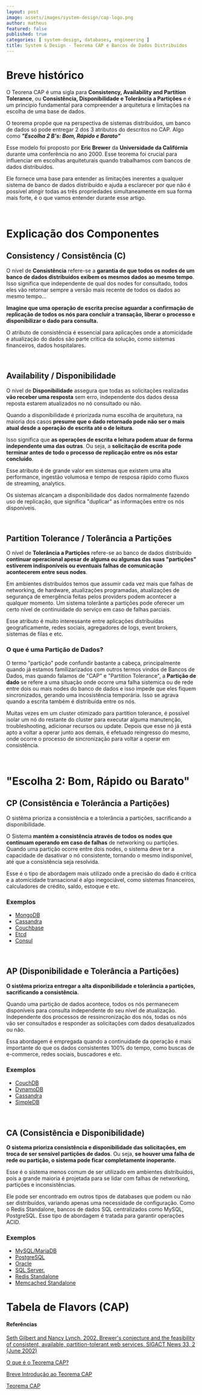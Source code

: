 ```yaml
---
layout: post
image: assets/images/system-design/cap-logo.png
author: matheus
featured: false
published: true
categories: [ system-design, databases, engineering ]
title: System & Design - Teorema CAP e Bancos de Dados Distribuídos
---
```



# Breve histórico

O Teorena CAP é uma sigla para **Consistency, Availability and Partition Tolerance**, ou **Consistência, Disponibilidade e Tolerância a Partições** e é um principio fundamental para compreender a arquitetura e limitações na escolha de uma base de dados. 

O teorema propõe que na perspectiva de sistemas distribuídos, um banco de dados só pode entregar 2 dos 3 atributos do descritos no CAP. Algo como ***"Escolha 2 B's: Bom, Rápido e Barato"***

Esse modelo foi proposto por **Eric Brewer** da **Universidade da Califórnia** durante uma conferência no ano 2000. Esse teorema foi crucial para influenciar em escolhas arquiteturais quando trabalhamos com bancos de dados distribuídos. 

Ele fornece uma base para entender as limitações inerentes a qualquer sistema de banco de dados distribuído e ajuda a esclarecer por que não é possível atingir todas as três propriedades simultaneamente em sua forma mais forte, é o que vamos entender durante esse artigo. 


<br>

# Explicação dos Componentes

## Consistency / Consistência (C)

O nível de **Consistência** refere-se a **garantia de que todos os nodes de um banco de dados distribuídos exibem os mesmos dados ao mesmo tempo**. Isso significa que independente de qual dos nodes for consultado, todos eles vão retornar sempre a versão mais recente de todos os dados ao mesmo tempo... 

**Imagine que uma operação de escrita precise aguardar a confirmação de replicação de todos os nós para concluir a transação, liberar o processo e disponibilizar o dado para consulta.**

O atributo de consistência é essencial para aplicações onde a atomicidade e atualização do dados são parte crítica da solução, como sistemas financeiros, dados hospitalares. 

<br>

## Availability / Disponibilidade 

O nível de **Disponibilidade** assegura que todas as solicitações realizadas **vão receber uma resposta** sem erro, independente dos dados dessa reposta estarem atualizados no nó consultado ou não.

Quando a disponibilidade é priorizada numa escolha de arquitetura, na maioria dos casos **presume que o dado retornado pode não ser o mais atual desde a operação de escrita até o de leitura**. 

Isso significa que **as operações de escrita e leitura podem atuar de forma independente uma das outras**. Ou seja, a **solicitação de escrita pode terminar antes de todo o processo de replicação entre os nós estar concluído**. 

Esse atributo é de grande valor em sistemas que existem uma alta performance, ingestão volumosa e tempo de resposa rápido como fluxos de streaming, analytics. 

Os sistemas alcançam a disponibilidade dos dados normalmente fazendo uso de replicação, que significa "duplicar" as informações entre os nós disponíveis. 

<br>

## Partition Tolerance / Tolerância a Partições

O nível de **Tolerância a Partições** refere-se ao banco de dados distribuído **continuar operacional apesar de alguma ou algumas das suas "partições" estiverem indisponíveis ou eventuais falhas de comunicação acontecerem entre seus nodes**. 

Em ambientes distribuídos temos que assumir cada vez mais que falhas de networking, de hardware, atualizações programadas, atualizações de segurança de emergência feitas pelos providers podem acontecer a qualquer momento. Um sistema tolerânte a partições pode oferecer um certo nível de continuidade do serviço em caso de falhas parciais. 

Esse atributo é muito interessante entre aplicações distribuídas geograficamente, redes sociais, agregadores de logs, event brokers, sistemas de filas e etc.

### O que é uma Partição de Dados?

O termo "partição" pode confundir bastante a cabeça, principalmente quando já estamos familizarizados com outros termos vindos de Bancos de Dados, mas quando falamos de "CAP" e "Partition Tolerance", a **Partição de dado** se refere a uma situação onde ocorre uma falha sistemica ou de rede entre dois ou mais nodes do banco de dados e isso impede que eles fiquem sincronizados, gerando uma incosistência temporária. Isso se agrava quando a escrita também é distribuída entre os nós. 

Muitas vezes em um cluster otimizado para partition tolerance, é possível isolar um nó do restante do cluster para executar alguma manutenção, troubleshooting, adicionar recursos ou update. Depois que esse nó já está apto a voltar a operar junto aos demais, é efetuado reingresso do mesmo, onde ocorre o processo de sincronização para voltar a operar em consistência. 

<br>

# "Escolha 2: Bom, Rápido ou Barato"

## CP (Consistência e Tolerância a Partições)

O sistêma prioriza a consistência e a tolerância a partições, sacrificando a disponibilidade. 

O Sistema **mantém a consistência através de todos os nodes que continuam operando em caso de falhas** de networking ou partições. Quando uma partição ocorre entre dois nodes, o sistema deve ter a capacidade de dasativar o nó consistente, tornando o mesmo indisponível, até que a consistência seja resolvida. 

Esse é o tipo de abordagem mais utilizado onde a precisão do dado é crítica e a atomicidade transacional é algo inegociável, como sistemas financeiros, calculadores de crédito, saldo, estoque e etc. 

### Exemplos

* [MongoDB]()
* [Cassandra]()
* [Couchbase]()
* [Etcd]()
* [Consul]()

<br>

## AP (Disponibilidade e Tolerância a Partições)

**O sistêma prioriza entregar a alta disponibilidade e tolerância a partições, sacrificando a consistência.**

Quando uma partição de dados acontece, todos os nós permanecem disponíveis para consulta independente do seu nível de atualização. Independente dos processos de ressincronização dos nós, todas os nós vão ser consultados e responder as solicitações com dados desatualizados ou não. 

Essa abordagem é empregada quando a continuidade da operação é mais importante do que os dados consistentes 100% do tempo, como buscas de e-commerce, redes sociais, buscadores e etc. 

### Exemplos

* [CouchDB]()
* [DynamoDB]()
* [Cassandra]()
* [SimpleDB]()

<br>

## CA (Consistência e Disponibilidade)

**O sistema prioriza consistência e disponibilidade das solicitações, em troca de ser sensível partições de dados**. Ou seja, **se houver uma falha de rede ou partição, o sistema pode ficar completamente inoperante.**

Esse é o sistema menos comum de ser utilizado em ambientes distribuídos, pois a grande maioria é projetada para se lidar com falhas de networking, partições e inconsistências. 

Ele pode ser encontrado em outros tipos de databases que podem ou não ser distribuídos, variando apenas uma necessidade de configuração. Como o Redis Standalone, bancos de dados SQL centralizados como MySQL, PostgreSQL. Esse tipo de abordagem é tratada para garantir operações ACID. 

### Exemplos

* [MySQL/MariaDB]()
* [PostgreSQL]()
* [Oracle]()
* [SQL Server.]()
* [Redis Standalone]()
* [Memcached Standalone]()


# Tabela de Flavors (CAP)



#### Referências 

[Seth Gilbert and Nancy Lynch. 2002. Brewer's conjecture and the feasibility of consistent, available, partition-tolerant web services. SIGACT News 33, 2 (June 2002)](https://dl.acm.org/doi/10.1145/564585.564601)

[O que é o Teorema CAP?](https://www.ibm.com/br-pt/topics/cap-theorem)

[Breve Introdução ao Teorema CAP](https://medium.com/@ruan.victor/breve-introdu%C3%A7%C3%A3o-ao-teorema-cap-eb8bb0a0d7a4)

[Teorema CAP](https://docs.aws.amazon.com/pt_br/whitepapers/latest/availability-and-beyond-improving-resilience/cap-theorem.html)